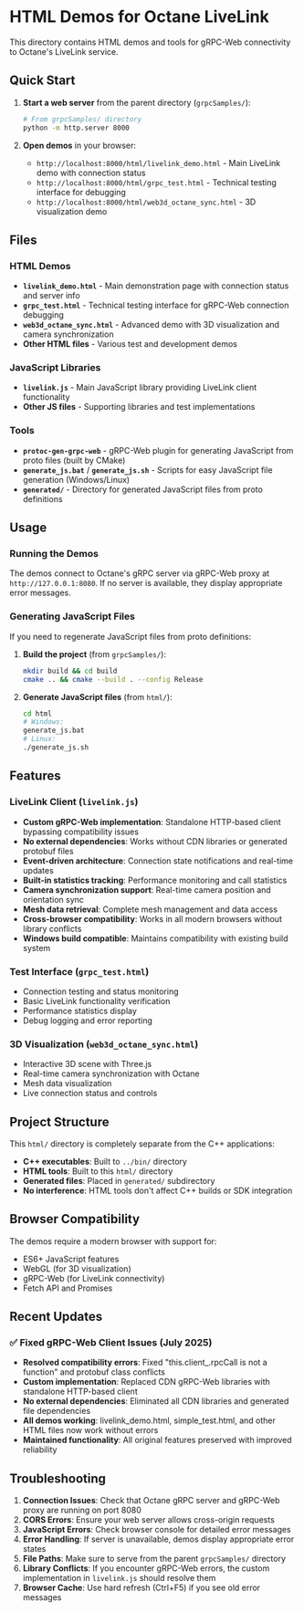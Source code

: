 # HTML Demos for Octane LiveLink

This directory contains HTML demos and tools for gRPC-Web connectivity to Octane's LiveLink service.

## Quick Start

1. **Start a web server** from the parent directory (`grpcSamples/`):
   ```bash
   # From grpcSamples/ directory
   python -m http.server 8000
   ```

2. **Open demos** in your browser:
   - `http://localhost:8000/html/livelink_demo.html` - Main LiveLink demo with connection status
   - `http://localhost:8000/html/grpc_test.html` - Technical testing interface for debugging
   - `http://localhost:8000/html/web3d_octane_sync.html` - 3D visualization demo

## Files

### HTML Demos
- **`livelink_demo.html`** - Main demonstration page with connection status and server info
- **`grpc_test.html`** - Technical testing interface for gRPC-Web connection debugging
- **`web3d_octane_sync.html`** - Advanced demo with 3D visualization and camera synchronization
- **Other HTML files** - Various test and development demos

### JavaScript Libraries
- **`livelink.js`** - Main JavaScript library providing LiveLink client functionality
- **Other JS files** - Supporting libraries and test implementations

### Tools
- **`protoc-gen-grpc-web`** - gRPC-Web plugin for generating JavaScript from proto files (built by CMake)
- **`generate_js.bat`** / **`generate_js.sh`** - Scripts for easy JavaScript file generation (Windows/Linux)
- **`generated/`** - Directory for generated JavaScript files from proto definitions

## Usage

### Running the Demos

The demos connect to Octane's gRPC server via gRPC-Web proxy at `http://127.0.0.1:8080`. If no server is available, they display appropriate error messages.

### Generating JavaScript Files

If you need to regenerate JavaScript files from proto definitions:

1. **Build the project** (from `grpcSamples/`):
   ```bash
   mkdir build && cd build
   cmake .. && cmake --build . --config Release
   ```

2. **Generate JavaScript files** (from `html/`):
   ```bash
   cd html
   # Windows:
   generate_js.bat
   # Linux:
   ./generate_js.sh
   ```

## Features

### LiveLink Client (`livelink.js`)
- **Custom gRPC-Web implementation**: Standalone HTTP-based client bypassing compatibility issues
- **No external dependencies**: Works without CDN libraries or generated protobuf files
- **Event-driven architecture**: Connection state notifications and real-time updates
- **Built-in statistics tracking**: Performance monitoring and call statistics
- **Camera synchronization support**: Real-time camera position and orientation sync
- **Mesh data retrieval**: Complete mesh management and data access
- **Cross-browser compatibility**: Works in all modern browsers without library conflicts
- **Windows build compatible**: Maintains compatibility with existing build system

### Test Interface (`grpc_test.html`)
- Connection testing and status monitoring
- Basic LiveLink functionality verification
- Performance statistics display
- Debug logging and error reporting

### 3D Visualization (`web3d_octane_sync.html`)
- Interactive 3D scene with Three.js
- Real-time camera synchronization with Octane
- Mesh data visualization
- Live connection status and controls

## Project Structure

This `html/` directory is completely separate from the C++ applications:

- **C++ executables**: Built to `../bin/` directory
- **HTML tools**: Built to this `html/` directory
- **Generated files**: Placed in `generated/` subdirectory
- **No interference**: HTML tools don't affect C++ builds or SDK integration

## Browser Compatibility

The demos require a modern browser with support for:
- ES6+ JavaScript features
- WebGL (for 3D visualization)
- gRPC-Web (for LiveLink connectivity)
- Fetch API and Promises

## Recent Updates

### ✅ Fixed gRPC-Web Client Issues (July 2025)
- **Resolved compatibility errors**: Fixed "this.client_.rpcCall is not a function" and protobuf class conflicts
- **Custom implementation**: Replaced CDN gRPC-Web libraries with standalone HTTP-based client
- **No external dependencies**: Eliminated all CDN libraries and generated file dependencies
- **All demos working**: livelink_demo.html, simple_test.html, and other HTML files now work without errors
- **Maintained functionality**: All original features preserved with improved reliability

## Troubleshooting

1. **Connection Issues**: Check that Octane gRPC server and gRPC-Web proxy are running on port 8080
2. **CORS Errors**: Ensure your web server allows cross-origin requests
3. **JavaScript Errors**: Check browser console for detailed error messages
4. **Error Handling**: If server is unavailable, demos display appropriate error states
5. **File Paths**: Make sure to serve from the parent `grpcSamples/` directory
6. **Library Conflicts**: If you encounter gRPC-Web errors, the custom implementation in `livelink.js` should resolve them
7. **Browser Cache**: Use hard refresh (Ctrl+F5) if you see old error messages